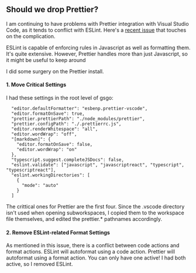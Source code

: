## Should we drop Prettier?

I am continuing to have problems with Prettier integration with Visual Studio Code, as it tends to conflict with ESLint. Here's a [recent issue](https://github.com/microsoft/vscode/issues/87096) that touches on the complication.

ESLint is capable of enforcing rules in Javascript as well as formatting them. It's quite extensive. However, Prettier handles more than just Javascript, so it might be useful to keep around

I did some surgery on the Prettier install.

#### 1. Move Critical Settings

I had these settings in the root level of gsgo:

```
  "editor.defaultFormatter": "esbenp.prettier-vscode",
  "editor.formatOnSave": true,
  "prettier.prettierPath": "./node_modules/prettier",
  "prettier.configPath": "./.prettierrc.js",
  "editor.renderWhitespace": "all",
  "editor.wordWrap": "off",
  "[markdown]": {
    "editor.formatOnSave": false,
    "editor.wordWrap": "on"
  },
  "typescript.suggest.completeJSDocs": false,
  "eslint.validate": ["javascript", "javascriptreact", "typescript", "typescriptreact"],
  "eslint.workingDirectories": [
    {
      "mode": "auto"
    }
  ]
```

The crittical ones for Prettier are the first four. Since the .vscode directory isn't used when opening subworkspaces, I copied them to the workspace file themselves, and edited the prettier.* pathnames accordingly. 

#### 2. Remove ESLint-related Format Settings

As mentioned in this issue, there is a conflict between code actions and format actions. ESLint will autoformat using a code action. Prettier will autoformat using a format action. You can only have one active! I had both active, so I removed ESLint.

